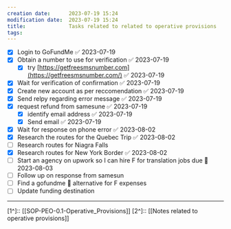 ```yaml
---
creation date:		2023-07-19 15:24
modification date:	2023-07-19 15:24
title: 				Tasks related to related to operative provisions
tags:
---
```

- [x] Login to GoFundMe ✅ 2023-07-19
- [x] Obtain a number to use for verification ✅ 2023-07-19
	- [x] try [https://getfreesmsnumber.com](https://getfreesmsnumber.com/) ✅ 2023-07-19
- [x] Wait for verification of confirmation ✅ 2023-07-19
- [x] Create new account as per reccomendation ✅ 2023-07-19
- [x] Send relpy regarding error message ✅ 2023-07-19
- [x] request refund from samesune ✅ 2023-07-19
	- [x] identify email address ✅ 2023-07-19
	- [x] Send email ✅ 2023-07-19
- [x] Wait for response on phone error ✅ 2023-08-02
- [x] Research the routes for the Quebec Trip ✅ 2023-08-02
- [ ] Research routes for Niagra Falls
- [x] Research routes for New York Border ✅ 2023-08-02
- [ ] Start an agency on upwork so I can hire F for translation jobs due 📅 2023-08-03 
- [ ] Follow up on response from samesun
- [ ] Find a gofundme 📅 alternative for F expenses
- [ ] Update funding destination

---
[1^]:: [[SOP-PEO-0.1-Operative_Provisions]]
[2^]:: [[Notes related to operative provisions]]